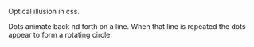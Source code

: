 Optical illusion in css.

Dots animate back nd forth on a line. When that line is repeated the dots appear to form a rotating circle.